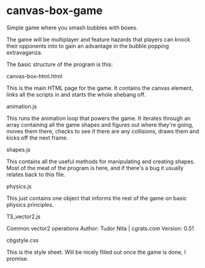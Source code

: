 canvas-box-game
===============

Simple game where you smash bubbles with boxes.

The game will be multiplayer and feature hazards that players can knock their opponents into to gain an advantage in the bubble popping extravaganza.

The basic structure of the program is this:

canvas-box-html.html

This is the main HTML page for the game. It contains the canvas element, links all the scripts in and starts the whole shebang off.

animation.js

This runs the animation loop that powers the game. It iterates through an array containing all the game shapes and figures out where they're going, moves them there, checks to see if there are any collisions, draws them and kicks off the next frame.

shapes.js

This contains all the useful methods for manipulating and creating shapes. Most of the meat of the program is here, and if there's a bug it usually relates back to this file.

physics.js

This just contains one object that informs the rest of the game on basic physics principles.

TS_vector2.js

Common vector2 operations
Author: Tudor Nita | cgrats.com
Version: 0.51

cbgstyle.css

This is the style sheet. Will be nicely filled out once the game is done, I promise.


